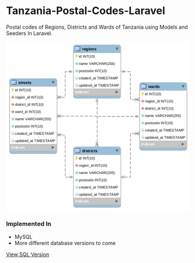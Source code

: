 # Tanzania-Postal-Codes-Laravel
Postal codes of Regions, Districts and Wards of Tanzania using Models and Seeders In Laravel.

![Schema](public/schema.png)

### Implemented In
- MySQL
- More different database versions to come

[View SQL Version](https://github.com/meshack007/Tanzania-Postal-Codes-SQL)
